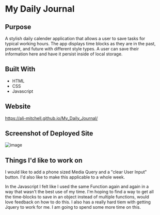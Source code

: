 

# My Daily Journal

## Purpose
A stylish daily calender application that allows a user to save tasks for typical working hours. The app displays time blocks as they are in the past, present, and future with different style types. A user can save their information here and have it persist inside of local storage.
 

## Built With
* HTML
* CSS
* Javascript

## Website

https://ali-mitchell.github.io/My_Daily_Journal/


## Screenshot of Deployed Site
![image](https://user-images.githubusercontent.com/79877350/115184410-0473b900-a09b-11eb-9264-d6a8f39145ba.png)



## Things I'd like to work on 
I would like to add a phone sized Media Query and a "clear User Input" button. I'd also like to make this applicable to a whole week. 


In the Javascript I felt like I used the same Function again and again in a way that wasn't the best use of my time. I'm hoping to find a way to get all the time-blocks to save in an object instead of multiple functions, would love feedback on how to do this. I also has a really hard tiem with getting Jquery to work for me. I am going to spend some more time on this. 

